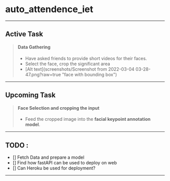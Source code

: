 # auto_attendence_iet
---

## Active Task
> #### Data Gathering
> - Have asked friends to provide short videos for their faces.
> - Select the face, crop the significant area
> - [Alt text](screenshots/Screenshot from 2022-03-04 03-28-47.png?raw=true "face with bounding box")
---

## Upcoming Task
> #### Face Selection and cropping the input
> - Feed the cropped image into the **facial keypoint annotation model**.
---

## TODO :  
- [] Fetch Data and prepare a model  
- [] Find how fastAPI can be used to deploy on web  
- [] Can Heroku be used for deployment?
---